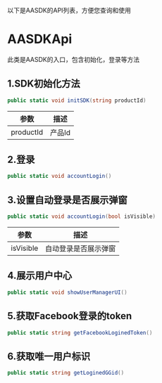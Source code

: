 以下是AASDK的API列表，方便您查询和使用

# AASDKApi

此类是AASDK的入口，包含初始化，登录等方法
## 1.SDK初始化方法

```C#
public static void initSDK(string productId)
```
|  参数   | 描述  |
|  ----  | ----  |
|  productId  | 产品Id  |
## 2.登录
```C#
public static void accountLogin()
```

## 3.设置自动登录是否展示弹窗
```C#
public static void accountLogin(bool isVisible)
```
|  参数   | 描述  |
|  ----  | ----  |
|  isVisible  | 自动登录是否展示弹窗  |

## 4.展示用户中心
```C#
public static void showUserManagerUI()
```
 ## 5.获取Facebook登录的token
```C#
public static string getFacebookLoginedToken()
```
 ## 6.获取唯一用户标识
```C#
public static string getLoginedGGid()
```


<br>

 

 
